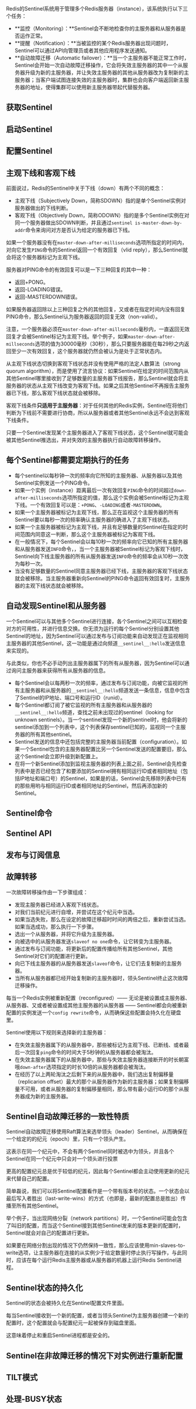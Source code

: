 



Redis的Sentinel系统用于管理多个Redis服务器（instance），该系统执行以下三个任务：

- **监控（Monitoring）：**Sentinel会不断地检查你的主服务器和从服务器是否运作正常。
- **提醒（Notification）：**当被监控的某个Redis服务器出现问题时，Sentinel可以通过API向管理员或者其他应用程序发送通知。
- **自动故障迁移（Automatic failover）：**当一个主服务器不能正常工作时，Sentinel会开始一次自动故障迁移操作，它会将失效主服务器的其中一个从服务器升级为新的主服务器，并让失效主服务器的其他从服务器改为复制新的主服务器；当客户端试图连接失效的主服务器时，集群也会向客户端返回新主服务器的地址，使得集群可以使用新主服务器带起代替服务器。



## 获取Sentinel



## 启动Sentinel



## 配置Sentinel



## 主观下线和客观下线

前面说过，Redis的Sentinel中关于下线（down）有两个不同的概念：

- 主观下线（Subjectively Down，简称SDOWN）指的是单个Sentinel实例对服务器做出的下线判断。
- 客观下线（Objectively Down，简称ODOWN）指的是多个Sentinel实例在对同一个服务器做出SDOWN判断，并且通过`sentinel is-master-down-by-addr`命令来询问对方是否认为给定的服务器已下线。

如果一个服务器没有在`master-down-after-milliseconds`选项所指定的时间内，对向它发生`PING`命令的Sentinel返回一个有效回复（vlid reply），那么Sentinel就会将这个服务器标记为主观下线。

服务器对PING命令的有效回复可以是一下三种回复的其中一种：

- 返回+PONG。
- 返回-LOADING错误。
- 返回-MASTERDOWN错误。

如果服务器返回除以上三种回复之外的其他回复，又或者在指定时间内没有回复PING命令，那么Sentinel认为服务器返回的回复无效（non-valid）。

注意，一个服务器必须在`master-down-after-millseconds`毫秒内，一直返回无效回复才会被Sentinel标记为主观下线。举个例子，如果`master-down-after-millseconds`选项的值为30000毫秒（30秒），那么只要服务器能在每29秒之内返回至少一次有效回复，这个服务器就仍然会被认为是处于正常状态内。

从主观下线状态切换到客观下线状态并没有使用严格的法定人数算法（strong quorum algorithm），而是使用了流言协议：如果Sentinel在给定的时间范围内从其他Sentinel哪里接收到了足够数量的主服务器下线报告，那么Sentinel就会将主服务器的状态从主观下线改变为客观下线。如果之后其他Sentinel不再报告主服务器已下线，那么客观下线状态就会被移除。

客观下线条件**只适用于主服务器**：对于任何其他的Redis实例，Sentinel在将他们判断为下线前不需要进行协商，所以从服务器或者其他Sentinel永远不会达到客观下线条件。

只要一个Sentinel发现某个主服务器进入了客观下线状态，这个Sentinel就可能会被其他Sentinel推选出，并对失效的主服务器执行自动故障转移操作。

## 每个Sentinel都需要定期执行的任务

- 每个sentinel以每秒钟一次的频率向它所知的主服务器、从服务器以及其他Sentinel实例发送一个PING命令。
- 如果一个实例（instance）距离最后一次有效回复`PING`命令的时间超过`down-after-milliseconds`选项所指定的值，那么这个实例会被Sentinel标记为主观下线。一个有效回复可以是：`+PONG`、`-LOADING`或者`-MASTERDOWN`。
- 如果一个主服务器被标记为主观下线，那么正在监视这个主服务器的所有Sentinel要以每秒一次的频率确认主服务器的确进入了主观下线状态。
- 如果一个主服务器被标记为主观下线，并且有足够数量的Sentinel在指定的时间范围内同意这一判断，那么这个主服务器被标记为客观下线。
- 在一般情况下，每个Sentinel会以每10秒一次的频率向它已知的所有主服务器和从服务器发送`INFO`命令，，当一个主服务器被Sentinel标记为客观下线时，Sentinel向下线主服务器的所有从服务器发送`INFO`命令的频率会从10秒一次改为每秒一次。
- 当没有足够数量的Sentinel同意主服务器已经下线，主服务器的客观下线状态就会被移除。当主服务器重新向Sentinel的PING命令返回有效回复时，主服务器的主观下线状态就会被移除。

## 自动发现Sentinel和从服务器

一个Sentinel可以与其他多个Sentinel进行连接，各个Sentinel之间可以互相检查对方的可用性，并进行信息交换。你无须为运行的每个Sentinel分别设置其他Sentinel的地址，因为Sentinel可以通过发布与订阅功能来自动发现正在监视相同主服务器的其他Sentinel，这一功能是通过向频道`__sentinel__:hello`发送信息来实现的。

与此类似，你也不必手动列出主服务器属下的所有从服务器，因为Sentinel可以通过询问主服务器来获得所有从服务器的信息。

- 每个Sentinel会以每两秒一次的频率，通过发布与订阅功能，向被它监视的所有主服务器和从服务器的`__sentinel__:hello`频道发送一条信息，信息中包含了Sentinel的IP地址、端口号和运行ID（runid）。
- 每个Sentinel都订阅了被它监视的所有主服务器和从服务器的`__sentinel__:hello`频道，查找之前未出现过的sentinel（looking for unknown sentinels）。当一个sentinel发现一个新的sentinel时，他会将新的sentinel添加到一个列表中，这个列表保存sentinel已知的，监视同一个主服务器的所有其他sentinel。
- Sentinel发送的信息中还包括完整的主服务器当前配置（configuration）。如果一个Sentinel包含的主服务器配置比另一个Sentinel发送的配置要旧，那么这个Sentinel会立即升级到新配置上。
- 在将一个新Sentinel添加到监视主服务器的列表上面之前，Sentinel会先检查列表中是否已经包含了和要添加的Sentinel拥有相同运行ID或者相同地址（包括IP地址和端口号）的Sentinel，如果是的话，Sentinel会先移除列表中已有的那些用哟与相同运行ID或者相同地址的Sentinel，然后再添加新的Sentinel。

## Sentinel命令



## Sentinel API



## 发布与订阅信息





## 故障转移

一次故障转移操作由一下步骤组成：

- 发现主服务器已经进入客观下线状态。
- 对我们当前纪元进行自增，并尝试在这个纪元中当选。
- 如果当选失败，那么在设定的故障迁移超时时间的两倍之后，重新尝试当选。如果当选成功，那么执行一下步骤。
- 选出一个从服务器，并将它升级为主服务器。
- 向被选中的从服务器发送`slaveof no one`命令，让它转变为主服务器。
- 通过发布与订阅功能，将更新后的配置传播给所有其他Sentinel，其他Sentinel对它们的配置进行更新。
- 向已下线主服务器的从服务器发送`slaveof`命令，让它们去复制新的主服务器。
- 当所有从服务器都已经开始复制新的主服务器时，领头Sentinel终止这次故障迁移操作。

每当一个Redis实例被重新配置（reconfigured）—— 无论是被设置成主服务器、从服务器、又或者被设置成其他主服务器的从服务器 —— Sentinel都会向被重新配置的实例发送一个`config rewrite`命令，从而确保这些配置会持久化在硬盘里。

Sentinel使用以下规则来选择新的主服务器：

- 在失效主服务器属下的从服务器中，那些被标记为主观下线、已断线、或者最后一次回复`ping`命令的时间大于5秒钟的从服务器都会被淘汰。
- 在失效主服务器属下的从服务器中，那些与失效主服务器连接断开的时长朝富哦`down-after`选项指定的时长10倍的从服务器都会被淘汰。
- 在经历了以上两轮淘汰之后剩下来的从服务器中，我们选出复制偏移量（replicarion offset）最大的那个从服务器作为新的主服务器；如果复制偏移量不可用，或者从服务器的复制偏移量相同，那么带有最小运行ID的那个从服务器成为新的主服务器。

## Sentinel自动故障迁移的一致性特质

Sentinel自动故障迁移使用Raft算法来选举领头（leader）Sentinel，从而确保在一个给定的的纪元（epoch）里，只有一个领头产生。

这表示在同一个纪元中，不会有两个Sentinel同时被选中为领头，并且各个Sentinel在同一个纪元中只会对一个领头进行投票

更高的配置纪元总是优于较低的纪元，因此每个Sentinel都会主动使用更新的纪元来代替自己的配置。

简单磊说，我们可以将Sentinel配置看作是一个带有版本号的状态。一个状态会以最后写入者胜出（last-write-wins）的方式（也即是，最新的配置总是胜出）传播至所有其他Sentinel。

举个例子，当出现网络分裂（network partitions）时，一个Sentinel可能会包含了叫旧的配置，而当这个Sentinel接到其他Sentinel发来的版本更新的配置时，Sentinel就会对自己的配置进行更新。

如果要在网络分割出现的情况下仍然保持一致性，那么应该使用min-slaves-to-write选项，让主服务器在连接的从实例少于给定数量时停止执行写操作，与此同时，应该在每个运行Redis主服务器或从服务器的机器上运行Redis Sentinel进程。





## Sentinel状态的持久化

Sentinel的状态会被持久化在Sentinel配置文件里面。

每当Sentinel接收到一个新的配置，或者当领头Sentinel为主服务器创建一个新的配置时，这个配置就会与配置纪元一起被保存到磁盘里面。

这意味着停止和重启Sentinel进程都是安全的。





## Sentinel在非故障迁移的情况下对实例进行重新配置



## TILT模式



## 处理-BUSY状态

